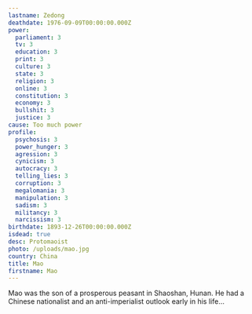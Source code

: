 ```yaml
---
lastname: Zedong
deathdate: 1976-09-09T00:00:00.000Z
power:
  parliament: 3
  tv: 3
  education: 3
  print: 3
  culture: 3
  state: 3
  religion: 3
  online: 3
  constitution: 3
  economy: 3
  bullshit: 3
  justice: 3
cause: Too much power
profile:
  psychosis: 3
  power_hunger: 3
  agression: 3
  cynicism: 3
  autocracy: 3
  telling_lies: 3
  corruption: 3
  megalomania: 3
  manipulation: 3
  sadism: 3
  militancy: 3
  narcissism: 3
birthdate: 1893-12-26T00:00:00.000Z
isdead: true
desc: Protomaoist
photo: /uploads/mao.jpg
country: China
title: Mao
firstname: Mao
---
```

Mao was the son of a prosperous peasant in Shaoshan, Hunan. He had a Chinese nationalist and an anti-imperialist outlook early in his life…